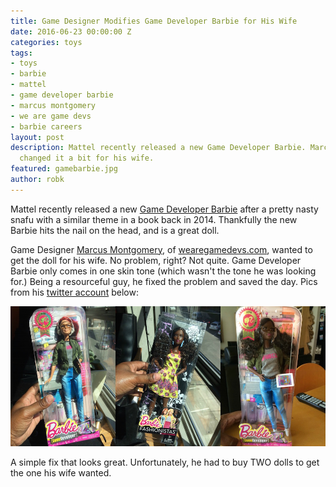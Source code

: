 ```yaml
---
title: Game Designer Modifies Game Developer Barbie for His Wife
date: 2016-06-23 00:00:00 Z
categories: toys
tags:
- toys
- barbie
- mattel
- game developer barbie
- marcus montgomery
- we are game devs
- barbie careers
layout: post
description: Mattel recently released a new Game Developer Barbie. Marcus Montgomery
  changed it a bit for his wife.
featured: gamebarbie.jpg
author: robk
---
```


Mattel recently released a new [Game Developer Barbie](http://shop.mattel.com/product/index.jsp?productId=99225426) after a pretty nasty snafu with a similar theme in a book back in 2014. Thankfully the new Barbie hits the nail on the head, and is a great doll.

Game Designer [Marcus Montgomery](http://twitter.com/marcusingames), of [wearegamedevs.com](http://wearegamedevs.com), wanted to get the doll for his wife. No problem, right? Not quite. Game Developer Barbie only comes in one skin tone (which wasn't the tone he was looking for.) Being a resourceful guy, he fixed the problem and saved the day. Pics from his [twitter account](http://twitter.com/marcusingames) below:

![Game Developer Barbie Fix](/images/barbiefix.jpg)

A simple fix that looks great. Unfortunately, he had to buy TWO dolls to get the one his wife wanted.
